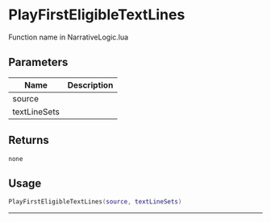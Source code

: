 # PlayFirstEligibleTextLines

Function name in NarrativeLogic.lua

## Parameters

| Name         | Description |
| ------------ | ----------- |
| source       |             |
| textLineSets |             |

## Returns

`none`

## Usage

```lua
PlayFirstEligibleTextLines(source, textLineSets)
```

---
